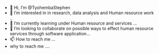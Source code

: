 - 👋 Hi, I’m @TyohembaStephen
- 👀 I’m interested in in research, data analysis and Human resource work ..
- 🌱 I’m currently learning under Human resource and services ...
- 💞️ I’m looking to collaborate on possible ways to effect human resource services through software application...
- 📫 How to reach me ...
-  why to reach me ....
<!---Schedule an appointment
TyohembaStephen/TyohembaStephen is a ✨ special ✨ repository because its `README.md` (this file) appears on your GitHub profile.
